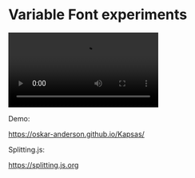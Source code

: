 # Variable Font experiments

![Demo gif](./_doc/pic/RegularOxygen.mov)

Demo:

https://oskar-anderson.github.io/Kapsas/

Splitting.js:

https://splitting.js.org
